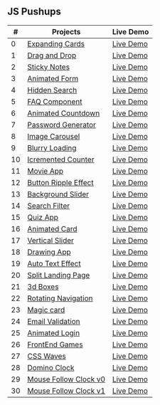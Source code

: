 <h2> JS Pushups </h2>

| #   | Projects                                                                                                 | Live Demo                                                                         |
| --- | -------------------------------------------------------------------------------------------------------- | --------------------------------------------------------------------------------- |
| 0   | [Expanding Cards](https://github.com/KristinaChausheva/jsPushUps/tree/main/expanding-cards)              | [Live Demo](https://kristinachausheva.github.io/jsPushUps/expanding-cards)        |
| 1   | [Drag and Drop](https://github.com/KristinaChausheva/jsPushUps/tree/main/dragAndDrop)                    | [Live Demo](https://kristinachausheva.github.io/jsPushUps/dragAndDrop)            |
| 2   | [Sticky Notes](https://github.com/KristinaChausheva/jsPushUps/tree/main/sticky-notes)                    | [Live Demo](https://kristinachausheva.github.io/jsPushUps/sticky-notes)           |
| 3   | [Animated Form](https://github.com/KristinaChausheva/jsPushUps/tree/main/animated-form)                  | [Live Demo](https://kristinachausheva.github.io/jsPushUps/animated-form)          |
| 4   | [Hidden Search](https://github.com/KristinaChausheva/jsPushUps/tree/main/hidden-search)                  | [Live Demo](https://kristinachausheva.github.io/jsPushUps/hidden-search)          |
| 5   | [FAQ Component](https://github.com/KristinaChausheva/jsPushUps/tree/main/FAQ)                            | [Live Demo](https://kristinachausheva.github.io/jsPushUps/FAQ)                    |
| 6   | [Animated Countdown](https://github.com/KristinaChausheva/jsPushUps/tree/main/animated-countdown)        | [Live Demo](https://kristinachausheva.github.io/jsPushUps/animated-countdown)     |
| 7   | [Password Generator](https://github.com/KristinaChausheva/jsPushUps/tree/main/password-generator)        | [Live Demo](https://kristinachausheva.github.io/jsPushUps/password-generator)     |
| 8   | [Image Carousel](https://github.com/KristinaChausheva/jsPushUps/tree/main/image-carousel)                | [Live Demo](https://kristinachausheva.github.io/jsPushUps/image-carousel)         |
| 9   | [Blurry Loading](https://github.com/KristinaChausheva/jsPushUps/tree/main/blurry-loading)                | [Live Demo](https://kristinachausheva.github.io/jsPushUps/blurry-loading)         |
| 10  | [Icremented Counter](https://github.com/KristinaChausheva/jsPushUps/tree/main/incremented-counter)       | [Live Demo](https://kristinachausheva.github.io/jsPushUps/incremented-counter)    |
| 11  | [Movie App](https://github.com/KristinaChausheva/jsPushUps/tree/main/movie-app)                          | [Live Demo](https://kristinachausheva.github.io/jsPushUps/movie-app)              |
| 12  | [Button Ripple Effect](https://github.com/KristinaChausheva/jsPushUps/tree/main/button-ripple-effect)    | [Live Demo](https://kristinachausheva.github.io/jsPushUps/button-ripple-effect)   |
| 13  | [Background Slider](https://github.com/KristinaChausheva/jsPushUps/tree/main/background-slider)          | [Live Demo](https://kristinachausheva.github.io/jsPushUps/background-slider)      |
| 14  | [Search Filter](https://github.com/KristinaChausheva/jsPushUps/tree/main/search-filter)                  | [Live Demo](https://kristinachausheva.github.io/jsPushUps/search-filter)          |
| 15  | [Quiz App](https://github.com/KristinaChausheva/jsPushUps/tree/main/quiz-app)                            | [Live Demo](https://kristinachausheva.github.io/jsPushUps/quiz-app)               |
| 16  | [Animated Card](https://github.com/KristinaChausheva/jsPushUps/tree/main/card)                           | [Live Demo](https://kristinachausheva.github.io/jsPushUps/card)                   |
| 17  | [Vertical Slider](https://github.com/KristinaChausheva/jsPushUps/tree/main/vertical-slider)              | [Live Demo](https://kristinachausheva.github.io/jsPushUps/vertical-slider)        |
| 18  | [Drawing App](https://github.com/KristinaChausheva/jsPushUps/tree/main/drawing-app)                      | [Live Demo](https://kristinachausheva.github.io/jsPushUps/drawing-app)            |
| 19  | [Auto Text Effect](https://github.com/KristinaChausheva/jsPushUps/tree/main/auto-text-effect)            | [Live Demo](https://kristinachausheva.github.io/jsPushUps/auto-text-effect)       |
| 20  | [Split Landing Page](https://github.com/KristinaChausheva/jsPushUps/tree/main/split-landing-page)        | [Live Demo](https://kristinachausheva.github.io/jsPushUps/split-landing-page)     |
| 21  | [3d Boxes](https://github.com/KristinaChausheva/jsPushUps/tree/main/3d-boxes)                            | [Live Demo](https://kristinachausheva.github.io/jsPushUps/3d-boxes)               |
| 22  | [Rotating Navigation](https://github.com/KristinaChausheva/jsPushUps/tree/main/rotating-nav)             | [Live Demo](https://kristinachausheva.github.io/jsPushUps/rotating-nav)           |
| 23  | [Magic card](https://github.com/KristinaChausheva/jsPushUps/tree/main/magic-card)                        | [Live Demo](https://kristinachausheva.github.io/jsPushUps/magic-card)             |
| 24  | [Email Validation](https://github.com/KristinaChausheva/jsPushUps/tree/main/email-validation)            | [Live Demo](https://kristinachausheva.github.io/jsPushUps/email-validation)       |
| 25  | [Animated Login](https://github.com/KristinaChausheva/jsPushUps/tree/main/animated-login)                | [Live Demo](https://kristinachausheva.github.io/jsPushUps/animated-login)         |
| 26  | [FrontEnd Games](https://github.com/KristinaChausheva/jsPushUps/tree/main/frontend-games)                | [Live Demo](https://kristinachausheva.github.io/jsPushUps/frontend-games)         |
| 27  | [CSS Waves](https://github.com/KristinaChausheva/jsPushUps/tree/main/css-waves)                          | [Live Demo](https://kristinachausheva.github.io/jsPushUps/css-wavess)             |
| 28  | [Domino Clock](https://github.com/KristinaChausheva/jsPushUps/tree/main/domino-clock)                    | [Live Demo](https://kristinachausheva.github.io/jsPushUps/domino-clock)           |
| 29  | [Mouse Follow Clock v0](https://github.com/KristinaChausheva/jsPushUps/tree/main/mouse-follow-effect-v0) | [Live Demo](https://kristinachausheva.github.io/jsPushUps/mouse-follow-effect-v0) |
| 30  | [Mouse Follow Clock v1](https://github.com/KristinaChausheva/jsPushUps/tree/main/mouse-follow-effect-v1) | [Live Demo](https://kristinachausheva.github.io/jsPushUps/mouse-follow-effect-v1) |
